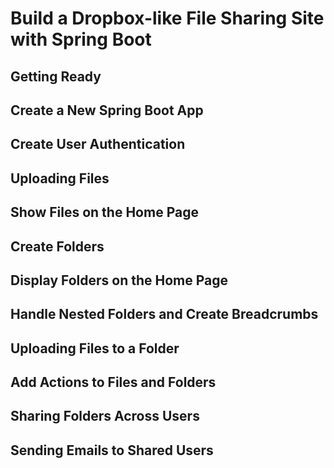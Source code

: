 # Build a Dropbox-like File Sharing Site with Spring Boot
## Getting Ready
## Create a New Spring Boot App
## Create User Authentication
## Uploading Files
## Show Files on the Home Page
## Create Folders
## Display Folders on the Home Page
## Handle Nested Folders and Create Breadcrumbs
## Uploading Files to a Folder
## Add Actions to Files and Folders
## Sharing Folders Across Users
## Sending Emails to Shared Users

